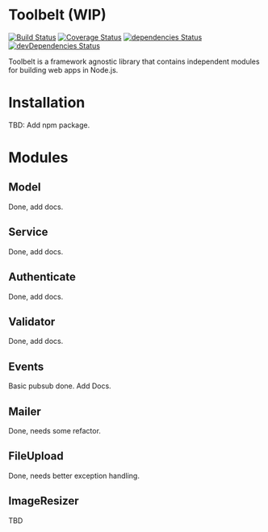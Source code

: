 # Toolbelt (WIP)

[![Build Status](https://travis-ci.org/radenkovic/toolbelt.svg?branch=master)](https://travis-ci.org/radenkovic/toolbelt)
[![Coverage Status](https://coveralls.io/repos/github/radenkovic/toolbelt/badge.svg)](https://coveralls.io/github/radenkovic/toolbelt)
[![dependencies Status](https://david-dm.org/radenkovic/toolbelt/status.svg)](https://david-dm.org/radenkovic/toolbelt)
[![devDependencies Status](https://david-dm.org/radenkovic/toolbelt/dev-status.svg)](https://david-dm.org/radenkovic/toolbelt?type=dev)

Toolbelt is a framework agnostic library that contains independent modules for 
building web apps in Node.js.

# Installation

TBD: Add npm package.

# Modules

## Model

Done, add docs.

## Service

Done, add docs.

## Authenticate

Done, add docs.

## Validator

Done, add docs.

## Events

Basic pubsub done. Add Docs.

## Mailer

Done, needs some refactor.

## FileUpload

Done, needs better exception handling.

## ImageResizer

TBD

